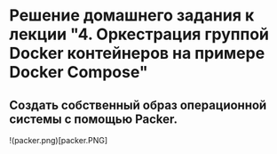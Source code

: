# Решение домашнего задания к лекции "4. Оркестрация группой Docker контейнеров на примере Docker Compose"

## Создать собственный образ операционной системы с помощью Packer.

!(packer.png)[packer.PNG]
